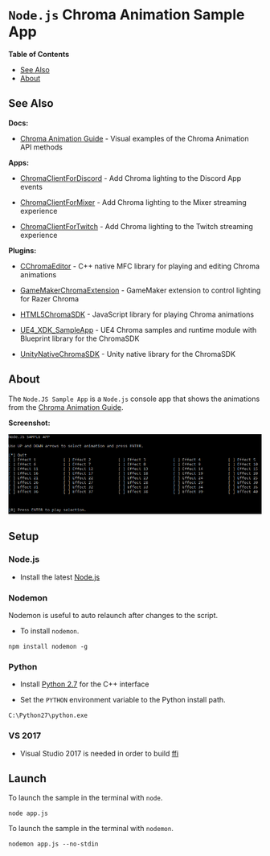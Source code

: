 # `Node.js` Chroma Animation Sample App

**Table of Contents**

* [See Also](#see-also)
* [About](#about)

<a name="see-also"></a>
## See Also

**Docs:**

- [Chroma Animation Guide](http://chroma.razer.com/ChromaGuide/) - Visual examples of the Chroma Animation API methods

**Apps:**

- [ChromaClientForDiscord](https://github.com/tgraupmann/ChromaDiscordApp) - Add Chroma lighting to the Discord App events

- [ChromaClientForMixer](https://github.com/tgraupmann/ChromaClientForMixer) - Add Chroma lighting to the Mixer streaming experience

- [ChromaClientForTwitch](https://github.com/tgraupmann/ChromaTwitchExtension) - Add Chroma lighting to the Twitch streaming experience

**Plugins:**

- [CChromaEditor](https://github.com/RazerOfficial/CChromaEditor) - C++ native MFC library for playing and editing Chroma animations

- [GameMakerChromaExtension](https://github.com/RazerOfficial/GameMakerChromaExtension) - GameMaker extension to control lighting for Razer Chroma

- [HTML5ChromaSDK](https://github.com/RazerOfficial/HTML5ChromaSDK) - JavaScript library for playing Chroma animations

- [UE4_XDK_SampleApp](https://github.com/razerofficial/UE4_XDK_SampleApp) - UE4 Chroma samples and runtime module with Blueprint library for the ChromaSDK

- [UnityNativeChromaSDK](https://github.com/RazerOfficial/UnityNativeChromaSDK) - Unity native library for the ChromaSDK

<a name="about"></a>
## About

The `Node.JS Sample App` is a `Node.js` console app that shows the animations from the [Chroma Animation Guide](http://chroma.razer.com/ChromaGuide/).

**Screenshot:**

![image_1](/images/image_1.png)

## Setup

### Node.js

* Install the latest [Node.js](https://nodejs.org/en/)

### Nodemon

Nodemon is useful to auto relaunch after changes to the script.

* To install `nodemon`.

```
npm install nodemon -g
```

### Python

* Install [Python 2.7](https://www.python.org/downloads/) for the C++ interface

* Set the `PYTHON` environment variable to the Python install path.

```
C:\Python27\python.exe
```

### VS 2017

* Visual Studio 2017 is needed in order to build [ffi](https://github.com/node-ffi/node-ffi)

## Launch

To launch the sample in the terminal with `node`.

```
node app.js
```

To launch the sample in the terminal with `nodemon`.

```
nodemon app.js --no-stdin
```
